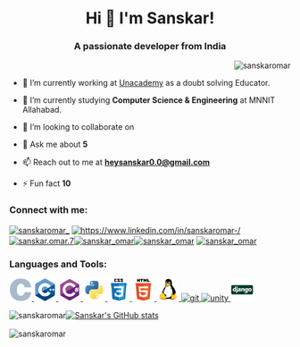 <!-- ### Hi there 👋
-->


<!--
**sanskaromar/sanskaromar** is a ✨ _special_ ✨ repository because its `README.md` (this file) appears on your GitHub profile.

Here are some ideas to get you started:

- 🔭 I’m currently working on ...
- 🌱 I’m currently learning ...
- 👯 I’m looking to collaborate on ...
- 🤔 I’m looking for help with ...
- 💬 Ask me about ...
- 📫 How to reach me: ...
- 😄 Pronouns: ...
- ⚡ Fun fact: ...
-->



<!-- 
visitor count type 1

Your visitor Count:
![Visitor Count](https://profile-counter.glitch.me/{sanskaromar}/count.svg)
-->

<!--
visitor count type 2

![](https://komarev.com/ghpvc/?username=sanskaromar&color=00BB00&label=Profile+Views&style=flat)
-->



<!-- title -->
<h1 align="center">Hi 👋 I'm Sanskar!</h1>
<h3 align="center">A passionate developer from India</h3>


<!-- view counter type 3 
<p align="left"> <img src="https://komarev.com/ghpvc/?username=sanskaromar&label=Profile%20views&color=0e75b6&style=flat" alt="sanskaromar" /> </p>
-->



<p align="right"> <img src="https://komarev.com/ghpvc/?username=sanskaromar&color=00BB00&label=Profile+Views&style=flat" alt="sanskaromar" /> </p>



<!-- github trophies 
<p align="left"> <a href="https://github.com/ryo-ma/github-profile-trophy"><img src="https://github-profile-trophy.vercel.app/?username=sanskaromar" alt="sanskaromar" /></a> </p>
-->

<!-- twitter link 
<p align="right"> <a href="https://twitter.com/sanskaromar_" target="blank"><img src="https://img.shields.io/twitter/follow/sanskaromar_?logo=twitter&style=for-the-badge" alt="sanskaromar_" /></a> </p>
-->


- 🔭 I’m currently working at [Unacademy](https://unacademy.com/) as a doubt solving Educator.

- 🌱 I’m currently studying **Computer Science & Engineering** at MNNIT Allahabad.

- 👯 I’m looking to collaborate on []()
<!--
- 🤝 I’m looking for help with [3](a3)
 -->
<!--
- 👨‍💻 All of my projects are available at [7](7)

- 📝 I regularly write articles on [8](8)
-->
- 💬 Ask me about **5**

- 📫 Reach out to me at **heysanskar0.0@gmail.com**
<!--
- 📄 Know about my experiences [9](9)
-->
- ⚡ Fun fact **10**





<h3 align="left">Connect with me:</h3>
<p align="left"> <a href="https://twitter.com/sanskaromar_" target="blank"><img align="center" src="https://cdn.jsdelivr.net/npm/simple-icons@3.0.1/icons/twitter.svg" alt="sanskaromar_" height="30" width="40" /></a> <a href="https://www.linkedin.com/in/sanskaromar-/" target="blank"><img align="center" src="https://cdn.jsdelivr.net/npm/simple-icons@3.0.1/icons/linkedin.svg" alt="https://www.linkedin.com/in/sanskaromar-/" height="30" width="40" /></a> <a href="https://fb.com/sanskar.omar.7" target="blank"><img align="center" src="https://cdn.jsdelivr.net/npm/simple-icons@3.0.1/icons/facebook.svg" alt="sanskar.omar.7" height="30" width="40" /></a><a href="https://instagram.com/sanskar_omar" target="blank"><img align="center" src="https://cdn.jsdelivr.net/npm/simple-icons@3.0.1/icons/instagram.svg" alt="sanskar_omar" height="30" width="40" /></a><a href="https://www.codechef.com/users/sanskar_omar" target="blank"><img align="center" src="https://cdn.jsdelivr.net/npm/simple-icons@3.1.0/icons/codechef.svg" alt="sanskar_omar" height="30" width="40" /></a><!--<a href="https://www.hackerrank.com/sanskar_omar" target="blank"><img align="center" src="https://cdn.jsdelivr.net/npm/simple-icons@3.0.1/icons/hackerrank.svg" alt="sanskar_omar" height="30" width="40" /></a>--> <a href="https://codeforces.com/profile/sanskar_omar" target="blank"><img align="center" src="https://cdn.jsdelivr.net/npm/simple-icons@3.0.1/icons/codeforces.svg" alt="sanskar_omar" height="30" width="40" /></a>
</p>





<h3 align="left">Languages and Tools:</h3>

<p align="left"> 
<a href="https://www.cprogramming.com/" target="_blank"> <img src="https://raw.githubusercontent.com/devicons/devicon/master/icons/c/c-original.svg" alt="c" width="40" height="40"/> </a> <a href="https://www.w3schools.com/cpp/" target="_blank"> <img src="https://raw.githubusercontent.com/devicons/devicon/master/icons/cplusplus/cplusplus-original.svg" alt="cplusplus" width="40" height="40"/> </a> <a href="https://www.w3schools.com/cs/" target="_blank"> <img src="https://raw.githubusercontent.com/devicons/devicon/master/icons/csharp/csharp-original.svg" alt="csharp" width="40" height="40"/> </a> <a href="https://www.python.org" target="_blank"> <img src="https://raw.githubusercontent.com/devicons/devicon/master/icons/python/python-original.svg" alt="python" width="40" height="40"/> </a><a href="https://www.w3schools.com/css/" target="_blank"> <img src="https://raw.githubusercontent.com/devicons/devicon/master/icons/css3/css3-original-wordmark.svg" alt="css3" width="40" height="40"/> </a> <a href="https://www.w3.org/html/" target="_blank"> <img src="https://raw.githubusercontent.com/devicons/devicon/master/icons/html5/html5-original-wordmark.svg" alt="html5" width="40" height="40"/> </a><a href="https://www.linux.org/" target="_blank"> <img src="https://raw.githubusercontent.com/devicons/devicon/master/icons/linux/linux-original.svg" alt="linux" width="40" height="40"/> </a><a href="https://git-scm.com/" target="_blank"> <img src="https://www.vectorlogo.zone/logos/git-scm/git-scm-icon.svg" alt="git" width="40" height="40"/> </a> <a href="https://unity.com/" target="_blank"> <img src="https://www.vectorlogo.zone/logos/unity3d/unity3d-icon.svg" alt="unity" width="40" height="40"/> </a> <a href="https://www.djangoproject.com/" target="_blank"> <img src="https://raw.githubusercontent.com/devicons/devicon/master/icons/django/django-original.svg" alt="django" width="40" height="40"/> </a></p>


<p><img align="left" src="https://github-readme-stats.vercel.app/api/top-langs?username=sanskaromar&show_icons=true&locale=en&layout=compact&hide_border=true&theme=tokyonight" alt="sanskaromar" /></p>

[![Sanskar's GitHub stats](https://github-readme-stats.vercel.app/api?username=sanskaromar&hide=contribs&show_icons=true&theme=tokyonight&hide_border=true)](https://github.com/anuraghazra/github-readme-stats)
<!--
<p>&nbsp;<img align="center" src="https://github-readme-stats.vercel.app/api?username=sanskaromar&show_icons=true&locale=en" alt="sanskaromar" /></p>
--><p><img align="center" src="https://github-readme-streak-stats.herokuapp.com/?user=sanskaromar&hide_border=true&theme=tokyonight" alt="sanskaromar" /></p>



